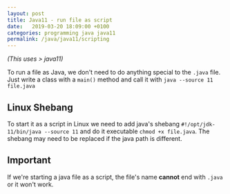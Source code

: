 ```yaml
---
layout: post
title: Java11 - run file as script
date:   2019-03-20 18:09:00 +0100
categories: programming java java11
permalink: /java/java11/scripting
---
```

_(This uses > java11)_  

To run a file as Java, we don't need to do anything special to the `.java` file. Just write a class with a `main()` method and call it with `java --source 11 file.java`  

## Linux Shebang
To start it as a script in Linux we need to add java's shebang `#!/opt/jdk-11/bin/java --source 11` and do it executable `chmod +x file.java`. The shebang may need to be replaced if the java path is different.  

## Important
If we're starting a java file as a script, the file's name **cannot** end with `.java` or it won't work.
